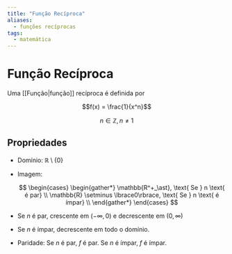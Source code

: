 ```yaml
---
title: "Função Recíproca"
aliases:
  - funções recíprocas
tags:
  - matemática
---
```


# Função Recíproca

Uma [[Função|função]] recíproca é definida por

$$f(x) = \frac{1}{x^n}$$

$$n \in \mathbb{Z}, n \neq 1$$

## Propriedades

- Domínio: $\mathbb{R} \setminus \lbrace0\rbrace$

- Imagem:

  $$
  \begin{cases}
  \begin{gather*}
  \mathbb{R^+_\ast}, \text{ Se } n \text{ é par} \\
  \mathbb{R} \setminus \lbrace0\rbrace, \text{ Se } n \text{ é ímpar} \\
  \end{gather*}
  \end{cases}
  $$

- Se $n$ é par, crescente em $(-\infty, 0)$ e decrescente em $(0, \infty)$
- Se $n$ é ímpar, decrescente em todo o domínio.
- Paridade: Se $n$ é par, $f$ é par. Se $n$ é ímpar, $f$ é ímpar.
